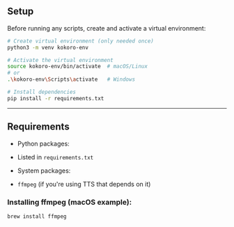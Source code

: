 ## Setup

Before running any scripts, create and activate a virtual environment:

```bash
# Create virtual environment (only needed once)
python3 -m venv kokoro-env

# Activate the virtual environment
source kokoro-env/bin/activate  # macOS/Linux
# or
.\kokoro-env\Scripts\activate   # Windows

# Install dependencies
pip install -r requirements.txt
````

---

## Requirements

* Python packages:

* Listed in `requirements.txt`
* System packages:

* `ffmpeg` (if you're using TTS that depends on it)

### Installing ffmpeg (macOS example):

```bash
brew install ffmpeg
```
